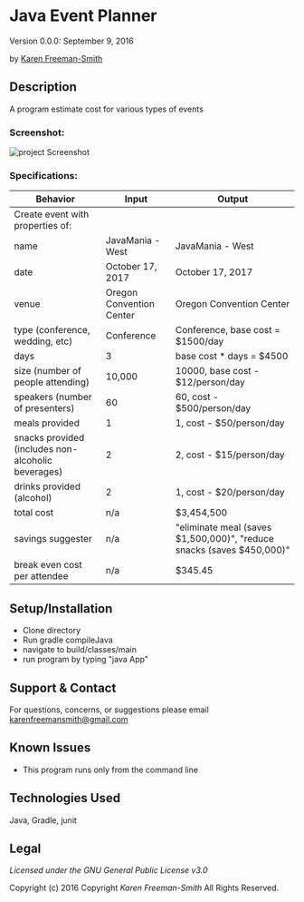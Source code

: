 # Java Event Planner
Version 0.0.0: September 9, 2016

by [Karen Freeman-Smith](https://github.com/karenfreemansmith)

## Description
A program estimate cost for various types of events

### Screenshot:
![project Screenshot](/screenshot.jpg)

### Specifications:
| Behavior                                           | Input                    |  Output                                                             |
|----------------------------------------------------|--------------------------|---------------------------------------------------------------------|
| Create event with properties of:                   |                          |                                                                     |
| name                                               | JavaMania - West         | JavaMania - West                                                    |
| date                                               | October 17, 2017         | October 17, 2017                                                    |
| venue                                              | Oregon Convention Center | Oregon Convention Center                                            |
| type (conference, wedding, etc)                    | Conference               | Conference, base cost = $1500/day                                   |
| days                                               | 3                        | base cost * days = $4500                                            |
| size (number of people attending)                  | 10,000                   | 10000, base cost - $12/person/day                                   |
| speakers (number of presenters)                    | 60                       | 60, cost - $500/person/day                                          |
| meals provided                                     | 1                        | 1, cost - $50/person/day                                            |
| snacks provided (includes non-alcoholic beverages) | 2                        | 2, cost - $15/person/day                                            |
| drinks provided (alcohol)                          | 2                        | 1, cost - $20/person/day                                            |
| total cost                                         | n/a                      | $3,454,500                                                          |
| savings suggester                                  | n/a                      | "eliminate meal (saves $1,500,000)", "reduce snacks (saves $450,000)" |
| break even cost per attendee                       | n/a                      | $345.45                                                             |

## Setup/Installation
* Clone directory
* Run gradle compileJava
* navigate to build/classes/main
* run program by typing "java App"

## Support & Contact
For questions, concerns, or suggestions please email karenfreemansmith@gmail.com

## Known Issues
* This program runs only from the command line

## Technologies Used
Java, Gradle, junit

## Legal
*Licensed under the GNU General Public License v3.0*

Copyright (c) 2016 Copyright _Karen Freeman-Smith_ All Rights Reserved.
